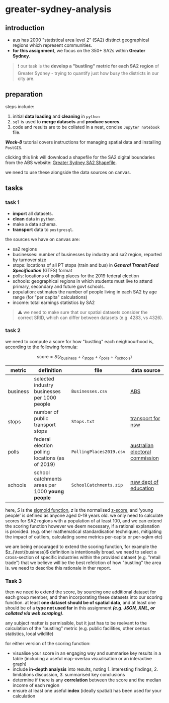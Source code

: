 # greater-sydney-analysis

## introduction

- aus has 2000 "statistical area level 2" (SA2) distinct geographical regions which represent communities.
- **for this assignment**, we focus on the 350+ SA2s within **Greater Sydney**.

> :exclamation: our task is the **develop a "bustling" metric for each SA2 region** of Greater Sydney - trying to quantify just how busy the districts in our city are.

## preparation

steps include:

1. initial **data loading** and **cleaning** in `python`
2. `sql` is used to **merge datasets** and **produce scores**.
3. code and results are to be collated in a neat, concise `Jupyter notebook` file.

***Week-8*** tutorial covers instructions for managing spatial data and installing `PostGIS`.

clicking this link will download a shapefile for the SA2 digital boundaries from the ABS website: [Greater Sydney SA2 Shapefile](https://www.abs.gov.au/statistics/standards/australian-statistical-geography-standard-asgs-edition-3/jul2021-jun2026/access-and-downloads/digital-boundary-files/SA2_2021_AUST_SHP_GDA2020.zip). 

we need to use these alongside the data sources on canvas.

## tasks

### task 1
- **import** all datasets.
- **clean** data in `python`.
- make a data schema.
- **transport** data to `postgresql`.

the sources we have on canvas are:
- sa2 regions
- businesses: number of businesses by industry and sa2 region, reported by turnover size
- stops: locations of all PT stops (train and bus) in ***General Transit Feed Specification*** (GTFS) format
- polls: locations of polling places for the 2019 federal election
- schools: geographical regions in which students must live to attend primary, secondary and future govt schools.
- population: estimates the number of people living in each SA2 by age range (for "per capita" calculations)
- income: total earnings statistics by SA2

> :warning: we need to make sure that our spatial datasets consider the correct SRID, which can differ between datasets (e.g. 4283, vs 4326).

### task 2
we need to compute a score for how "bustling" each neighbourhood is, according to the following formula:

$$
\text{score} = S(z_{\text{business}} + z_{\text{stops}} + z_{\text{polls}} + z_{\text{schools}})
$$

| **metric** | **definition** | **file** | **data source** |
|---|---|---|---|
| business | selected industry businesses per 1000 people | `Businesses.csv` | [ABS](https://www.abs.gov.au/statistics/economy/business-indicators/counts-australian-businesses-including-entries-and-exits/latest-release#data-downloads_) |
| stops | number of public transport stops | `Stops.txt` | [transport for nsw](https://opendata.transport.nsw.gov.au/dataset/timetables-complete-gtfs) |
| polls | federal election polling locations (as of 2019) | `PollingPlaces2019.csv` | [australian electoral commission](https://data.aurin.org.au/dataset/au-govt-aec-aec-federal-election-polling-places-2019-na) |
| schools | school catchments areas per 1000 **young people** | `SchoolCatchments.zip` | [nsw dept of education](https://data.cese.nsw.gov.au/data/dataset/school-intake-zones-catchment-areas-for-nsw-government-schools) |

here, $S$ is the [sigmoid function](https://en.wikipedia.org/wiki/Sigmoid_function), $z$ is the normalised [z-score](https://en.wikipedia.org/wiki/Standard_score), and 'young people' is defined as anyone aged 0-19 years old. we only need to calculate scores for SA2 regions with a population of at least 100, and we can extend the scoring function however we deem necessary, if a rational explanation is provided. (e.g. other mathematical standardisation techniques, mitigating the impact of outliers, calculating some metrics per-capita or per-sqkm etc)

we are being encouraged to extend the scoring function, for example the $z_{\text{business}$ definition is intentionally broad. we need to select a cross-section of specific industries within the provided dataset (e.g. "retail trade") that we believe will be the best refelction of how "bustling" the area is. we need to describe this rationale in ther report.

### Task 3
then we need to extend the score, by sourcing one additional dataset for each group member, and then incorporating these datasets into our scoring function. at least **one dataset should be of spatial data**, and at least one should be of a **type not used far** in this assignment ***(e.g. JSON, XML, or collated via web scraping)***.

any subject matter is permissible, but it just has to be reelvant to the calculation of the "bustling" metric (e.g. public facilities, other census statistics, local wildlife)

for either version of the scoring function:
- visualise your score in an engaging way and summarise key results in a table (including a useful map-overlau visualisation or an interactive graph)
- include **in-depth analysis** into results, noting 1. interesting findings, 2. limitations discussion, 3. summarised key conclusions
- determine if there is any **correlation** between the score and the median income of each region
- ensure at least one useful **index** (ideally spatial) has been used for your calculation